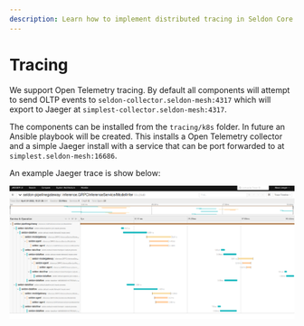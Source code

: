 ```yaml
---
description: Learn how to implement distributed tracing in Seldon Core 2 using OpenTelemetry and Jaeger. This guide covers OLTP event collection, OpenTelemetry collector setup, Jaeger integration, and trace visualization for monitoring and debugging ML model serving pipelines.
---
```


# Tracing

We support Open Telemetry tracing. By default all components will attempt to send OLTP events to
`seldon-collector.seldon-mesh:4317` which will export to Jaeger at `simplest-collector.seldon-mesh:4317`.

The components can be installed from the `tracing/k8s` folder. In future an Ansible playbook will
be created. This installs a Open Telemetry collector and a simple Jaeger install with a service that
can be port forwarded to at `simplest.seldon-mesh:16686`.

An example Jaeger trace is show below:

![trace](../images/jaeger-trace.png)
